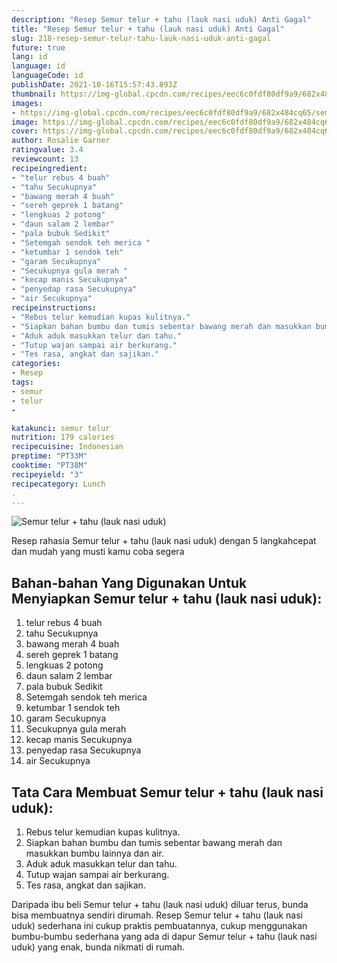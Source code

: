 ```yaml
---
description: "Resep Semur telur + tahu (lauk nasi uduk) Anti Gagal"
title: "Resep Semur telur + tahu (lauk nasi uduk) Anti Gagal"
slug: 218-resep-semur-telur-tahu-lauk-nasi-uduk-anti-gagal
future: true
lang: id
language: id
languageCode: id
publishDate: 2021-10-16T15:57:43.893Z 
thumbnail: https://img-global.cpcdn.com/recipes/eec6c0fdf80df9a9/682x484cq65/semur-telur-tahu-lauk-nasi-uduk-foto-resep-utama.png
images:
- https://img-global.cpcdn.com/recipes/eec6c0fdf80df9a9/682x484cq65/semur-telur-tahu-lauk-nasi-uduk-foto-resep-utama.png
image: https://img-global.cpcdn.com/recipes/eec6c0fdf80df9a9/682x484cq65/semur-telur-tahu-lauk-nasi-uduk-foto-resep-utama.png
cover: https://img-global.cpcdn.com/recipes/eec6c0fdf80df9a9/682x484cq65/semur-telur-tahu-lauk-nasi-uduk-foto-resep-utama.png
author: Rosalie Garner
ratingvalue: 3.4
reviewcount: 13
recipeingredient:
- "telur rebus 4 buah"
- "tahu Secukupnya"
- "bawang merah 4 buah"
- "sereh geprek 1 batang"
- "lengkuas 2 potong"
- "daun salam 2 lembar"
- "pala bubuk Sedikit"
- "Setemgah sendok teh merica "
- "ketumbar 1 sendok teh"
- "garam Secukupnya"
- "Secukupnya gula merah "
- "kecap manis Secukupnya"
- "penyedap rasa Secukupnya"
- "air Secukupnya"
recipeinstructions:
- "Rebus telur kemudian kupas kulitnya."
- "Siapkan bahan bumbu dan tumis sebentar bawang merah dan masukkan bumbu lainnya dan air."
- "Aduk aduk masukkan telur dan tahu."
- "Tutup wajan sampai air berkurang."
- "Tes rasa, angkat dan sajikan."
categories:
- Resep
tags:
- semur
- telur
- 

katakunci: semur telur  
nutrition: 179 calories
recipecuisine: Indonesian
preptime: "PT33M"
cooktime: "PT38M"
recipeyield: "3"
recipecategory: Lunch
. 
---
```



![Semur telur + tahu (lauk nasi uduk)](https://img-global.cpcdn.com/recipes/eec6c0fdf80df9a9/682x484cq65/semur-telur-tahu-lauk-nasi-uduk-foto-resep-utama.png)

Resep rahasia Semur telur + tahu (lauk nasi uduk)    dengan 5 langkahcepat dan mudah yang musti kamu coba segera

<!--inarticleads1-->

## Bahan-bahan Yang Digunakan Untuk Menyiapkan Semur telur + tahu (lauk nasi uduk):

1. telur rebus 4 buah
1. tahu Secukupnya
1. bawang merah 4 buah
1. sereh geprek 1 batang
1. lengkuas 2 potong
1. daun salam 2 lembar
1. pala bubuk Sedikit
1. Setemgah sendok teh merica 
1. ketumbar 1 sendok teh
1. garam Secukupnya
1. Secukupnya gula merah 
1. kecap manis Secukupnya
1. penyedap rasa Secukupnya
1. air Secukupnya



<!--inarticleads2-->

## Tata Cara Membuat Semur telur + tahu (lauk nasi uduk):

1. Rebus telur kemudian kupas kulitnya.
1. Siapkan bahan bumbu dan tumis sebentar bawang merah dan masukkan bumbu lainnya dan air.
1. Aduk aduk masukkan telur dan tahu.
1. Tutup wajan sampai air berkurang.
1. Tes rasa, angkat dan sajikan.




Daripada ibu beli  Semur telur + tahu (lauk nasi uduk)  diluar terus, bunda  bisa membuatnya sendiri dirumah. Resep  Semur telur + tahu (lauk nasi uduk)  sederhana ini cukup praktis pembuatannya, cukup menggunakan bumbu-bumbu sederhana yang ada di dapur  Semur telur + tahu (lauk nasi uduk)  yang enak, bunda nikmati di rumah.

